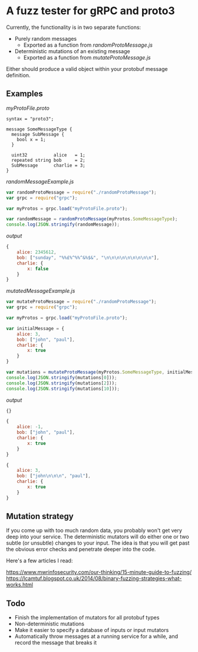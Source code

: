 #  A fuzz tester for gRPC and proto3

Currently, the functionality is in two separate functions:

- Purely random messages
  - Exported as a function from _randomProtoMessage.js_
- Deterministic mutations of an existing message
  - Exported as a function from _mutateProtoMessage.js_

Either should produce a valid object within your protobuf message definition.

## Examples

*myProtoFile.proto*
```
syntax = "proto3";

message SomeMessageType {
  message SubMessage {
	bool x = 1;
  }

  uint32          alice   = 1;
  repeated string bob     = 2;
  SubMessage      charlie = 3;  
}
```

*randomMessageExample.js*
```js
var randomProtoMessage = require("./randomProtoMessage"); 
var grpc = require("grpc");

var myProtos = grpc.load("myProtoFile.proto");

var randomMessage = randomProtoMessage(myProtos.SomeMessageType);
console.log(JSON.stringify(randomMessage));
```

*output*
```js
{
	alice: 2345612,
	bob: ["sunday", "%%£%^%%^&%$&", "\n\n\n\n\n\n\n\n\n"],
	charlie: {
		x: false
	}
}
```

*mutatedMessageExample.js*
```js
var mutateProtoMessage = require("./randomProtoMessage"); 
var grpc = require("grpc");

var myProtos = grpc.load("myProtoFile.proto");

var initialMessage = {
	alice: 3,
	bob: ["john", "paul"],
	charlie: {
		x: true	
	}
}

var mutations = mutateProtoMessage(myProtos.SomeMessageType, initialMessage);
console.log(JSON.stringify(mutations[0]));
console.log(JSON.stringify(mutations[2]));
console.log(JSON.stringify(mutations[10]));
```
   
*output*
```js
{}

{
	alice: -1,
	bob: ["john", "paul"],
	charlie: {
		x: true	
	}
}

{
	alice: 3,
	bob: ["john\n\n\n", "paul"],
	charlie: {
		x: true	
	}
}

```

## Mutation strategy
If you come up with too much random data, you probably won't get very deep into your service.
The deterministic mutators will do either one or two subtle (or unsubtle) changes to your input. 
The idea is that you will get past the obvious error checks and penetrate deeper into the code. 

Here's a few articles I read:

https://www.mwrinfosecurity.com/our-thinking/15-minute-guide-to-fuzzing/
https://lcamtuf.blogspot.co.uk/2014/08/binary-fuzzing-strategies-what-works.html

## Todo
- Finish the implementation of mutators for all protobuf types 
- Non-deterministic mutations
- Make it easier to specify a database of inputs or input mutators
- Automatically throw messages at a running service for a while, and record the message that breaks it


